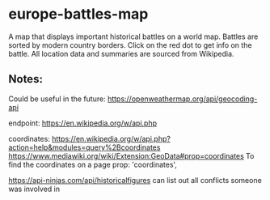 # europe-battles-map

A map that displays important historical battles on a world map. Battles are sorted by modern country borders. Click on the red dot to get info on the battle. All location data and summaries are sourced from Wikipedia.

## Notes:

Could be useful in the future:
https://openweathermap.org/api/geocoding-api

endpoint:
https://en.wikipedia.org/w/api.php

coordinates:
https://en.wikipedia.org/w/api.php?action=help&modules=query%2Bcoordinates
https://www.mediawiki.org/wiki/Extension:GeoData#prop=coordinates
To find the coordinates on a page
prop: 'coordinates',

https://api-ninjas.com/api/historicalfigures
can list out all conflicts someone was involved in
